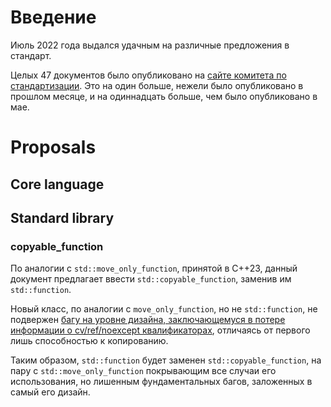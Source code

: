 # Введение

Июль 2022 года выдался удачным на различные предложения в стандарт.

Целых 47 документов было опубликовано на [сайте комитета по стандартизации](https://open-std.org/jtc1/sc22/wg21/docs/papers/2022/#mailing2022-07). Это на один больше, нежели было опубликовано в прошлом месяце, и на одиннадцать больше, чем было опубликовано в мае.

# Proposals

## Core language

## Standard library

### copyable_function

По аналогии с `std::move_only_function`, принятой в С++23, данный документ предлагает ввести `std::copyable_function`, заменив им `std::function`.

Новый класс, по аналогии с `move_only_function`, но не `std::function`, не подвержен [багу на уровне дизайна, заключающемуся в потере информации о cv/ref/noexcept квалификаторах](http://wg21.link/N4159), отличаясь от первого лишь способностью к копированию.

Таким образом, `std::function` будет заменен `std::copyable_function`, на пару с `std::move_only_function` покрывающим все случаи его использования, но лишенным фундаментальных багов, заложенных в самый его дизайн.

